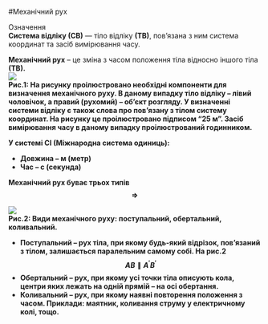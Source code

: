 #Механічний рух

<div class="eoz-wrap">
<span class="eoz">Означення</span>
<div class="eoz-text">
<b>Система вiдлiку (СВ)</b> — тiло вiдлiку <b>(ТВ)</b>, пов’язана з ним система координат
та засiб вимiрювання часу.
<p></p>
<b>Механiчний рух</b> – це змiна з часом положення тiла <p1>вiдносно</p1> iншого тiла <b>(ТВ)<b>.
</div>
</div>

<img src="https://rawgit.com/chudaol/ed-era-book-physics/master/images/chapter_1/1.svg" class="image"/>



<div class="caption">Рис.1: На рисунку проiлюстровано необхiднi компоненти для визначення механiчного руху. В даному випадку <b>тiло вiдлiку</b> – лiвий чоловiчок, а правий (рухомий) – об’єкт розгляду. У визначеннi системи вiдлiку є також слова про пов’язану з тiлом систему координат. На рисунку це проiлюстровано пiдписом “<b>25 м</b>”. Засiб вимiрювання часу в даному випадку проiлюстрований годинником.</div>



<p1>У системі СІ (Міжнародна система одиниць):</p1>
* Довжина – м (метр)
* Час – с (секунда)

**Механічний рух буває трьох типів** $$\Rightarrow$$

<img class="image"  src="https://rawgit.com/chudaol/ed-era-book-physics/master/images/chapter_1/2.svg" />


<div class="caption">
Рис.2: Види механiчного руху: поступальний, обертальний, коливальний.
</div>


* <p1>Поступальний</p1> – рух тiла, при якому будь-який вiдрiзок, пов’язаний з тiлом, залишається паралельним самому собi. На рис.2 $$AB \parallel A^\prime B^\prime$$
* <p1>Обертальний</p1> – рух, при якому усi точки тiла описують кола, центри яких
лежать на однiй прямiй – на **осi обертання**.
* <p1>Коливальний</p1> – рух, при якому наявнi повторення положення з часом. Приклади: маятник, коливання струму у електричному колi, тощо.